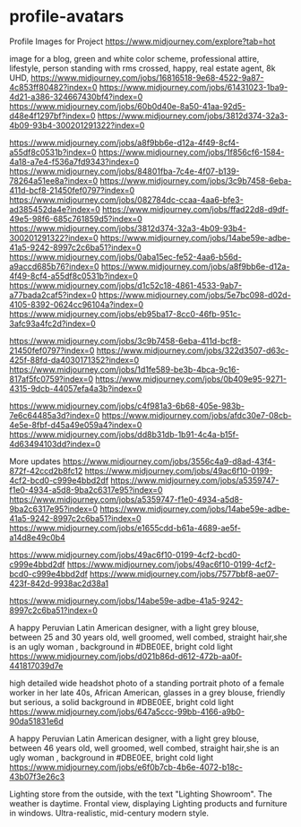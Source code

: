 # profile-avatars
Profile Images for Project
https://www.midjourney.com/explore?tab=hot


image for a blog, green and white color scheme, professional attire, lifestyle, person standing with rms crossed, happy, real estate agent, 8k UHD,
https://www.midjourney.com/jobs/16816518-9e68-4522-9a87-4c853ff80482?index=0
https://www.midjourney.com/jobs/61431023-1ba9-4d21-a386-324667430bf4?index=0
https://www.midjourney.com/jobs/60b0d40e-8a50-41aa-92d5-d48e4f1297bf?index=0
https://www.midjourney.com/jobs/3812d374-32a3-4b09-93b4-300201291322?index=0

https://www.midjourney.com/jobs/a8f9bb6e-d12a-4f49-8cf4-a55df8c0531b?index=0
https://www.midjourney.com/jobs/1f856cf6-1584-4a18-a7e4-f536a7fd9343?index=0
https://www.midjourney.com/jobs/84801fba-7c4e-4f07-b139-78264a51ee8a?index=0
https://www.midjourney.com/jobs/3c9b7458-6eba-411d-bcf8-21450fef0797?index=0
https://www.midjourney.com/jobs/082784dc-ccaa-4aa6-bfe3-ad385452da4e?index=0
https://www.midjourney.com/jobs/ffad22d8-d9df-49e5-98f6-685c761859d5?index=0
https://www.midjourney.com/jobs/3812d374-32a3-4b09-93b4-300201291322?index=0
https://www.midjourney.com/jobs/14abe59e-adbe-41a5-9242-8997c2c6ba51?index=0
https://www.midjourney.com/jobs/0aba15ec-fe52-4aa6-b56d-a9accd685b76?index=0
https://www.midjourney.com/jobs/a8f9bb6e-d12a-4f49-8cf4-a55df8c0531b?index=0
https://www.midjourney.com/jobs/d1c52c18-4861-4533-9ab7-a77bada2caf5?index=0
https://www.midjourney.com/jobs/5e7bc098-d02d-4105-8392-0624cc96104a?index=0
https://www.midjourney.com/jobs/eb95ba17-8cc0-46fb-951c-3afc93a4fc2d?index=0

https://www.midjourney.com/jobs/3c9b7458-6eba-411d-bcf8-21450fef0797?index=0
https://www.midjourney.com/jobs/322d3507-d63c-425f-88fd-da4030171352?index=0
https://www.midjourney.com/jobs/1d1fe589-be3b-4bca-9c16-817af5fc0759?index=0
https://www.midjourney.com/jobs/0b409e95-9271-4315-9dcb-44057efa4a3b?index=0


https://www.midjourney.com/jobs/c4f981a3-6b68-405e-983b-7e6c64485a3d?index=0
https://www.midjourney.com/jobs/afdc30e7-08cb-4e5e-8fbf-d45a49e059a4?index=0
https://www.midjourney.com/jobs/dd8b31db-1b91-4c4a-b15f-4d63494103dd?index=0



More updates
https://www.midjourney.com/jobs/3556c4a9-d8ad-43f4-872f-42ccd2b8fc12
https://www.midjourney.com/jobs/49ac6f10-0199-4cf2-bcd0-c999e4bbd2df
https://www.midjourney.com/jobs/a5359747-f1e0-4934-a5d8-9ba2c6317e95?index=0
https://www.midjourney.com/jobs/a5359747-f1e0-4934-a5d8-9ba2c6317e95?index=0
https://www.midjourney.com/jobs/14abe59e-adbe-41a5-9242-8997c2c6ba51?index=0
https://www.midjourney.com/jobs/e1655cdd-b61a-4689-ae5f-a14d8e49c0b4

https://www.midjourney.com/jobs/49ac6f10-0199-4cf2-bcd0-c999e4bbd2df
https://www.midjourney.com/jobs/49ac6f10-0199-4cf2-bcd0-c999e4bbd2df
https://www.midjourney.com/jobs/7577bbf8-ae07-423f-842d-9938ac2d38a1

https://www.midjourney.com/jobs/14abe59e-adbe-41a5-9242-8997c2c6ba51?index=0


A happy Peruvian Latin American designer, with a light grey blouse, between 25 and 30 years old, well groomed, well combed, straight hair,she is an ugly woman ​, background in #DBE0EE, bright cold light 
https://www.midjourney.com/jobs/d021b86d-d612-472b-aa0f-441817039d7e



high detailed wide headshot photo of a standing portrait photo of a female worker in her late 40s, African American, glasses in a grey blouse, friendly but serious, a solid background in #DBE0EE, bright cold light
https://www.midjourney.com/jobs/647a5ccc-99bb-4166-a9b0-90da51831e6d



A happy Peruvian Latin American designer, with a light grey blouse, between 46 years old, well groomed, well combed, straight hair,she is an ugly woman ​, background in #DBE0EE, bright cold light
https://www.midjourney.com/jobs/e6f0b7cb-4b6e-4072-b18c-43b07f3e26c3


Lighting store from the outside, with the text "Lighting Showroom". The weather is daytime. Frontal view, displaying Lighting products and furniture in windows. Ultra-realistic, mid-century modern style. 
